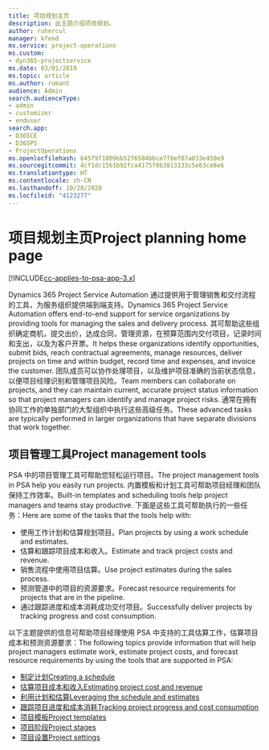 ```yaml
---
title: 项目规划主页
description: 此主题介绍项目规划。
author: ruhercul
manager: kfend
ms.service: project-operations
ms.custom:
- dyn365-projectservice
ms.date: 03/01/2019
ms.topic: article
ms.author: rumant
audience: Admin
search.audienceType:
- admin
- customizer
- enduser
search.app:
- D365CE
- D365PS
- ProjectOperations
ms.openlocfilehash: 645f9f1009bb52f6584bbce7f8ef07a033e450e9
ms.sourcegitcommit: 4cf1dc1561b92fca4175f0b3813133c5e63ce8e6
ms.translationtype: HT
ms.contentlocale: zh-CN
ms.lasthandoff: 10/28/2020
ms.locfileid: "4123277"
---
```

# <a name="project-planning-home-page"></a><span data-ttu-id="0d454-103">项目规划主页</span><span class="sxs-lookup"><span data-stu-id="0d454-103">Project planning home page</span></span>

[!INCLUDE[cc-applies-to-psa-app-3.x](../includes/cc-applies-to-psa-app-3x.md)]

<span data-ttu-id="0d454-104">Dynamics 365 Project Service Automation 通过提供用于管理销售和交付流程的工具，为服务组织提供端到端支持。</span><span class="sxs-lookup"><span data-stu-id="0d454-104">Dynamics 365 Project Service Automation offers end-to-end support for service organizations by providing tools for managing the sales and delivery process.</span></span> <span data-ttu-id="0d454-105">其可帮助这些组织确定商机，提交出价，达成合同，管理资源，在预算范围内交付项目，记录时间和支出，以及为客户开票。</span><span class="sxs-lookup"><span data-stu-id="0d454-105">It helps these organizations identify opportunities, submit bids, reach contractual agreements, manage resources, deliver projects on time and within budget, record time and expenses, and invoice the customer.</span></span> <span data-ttu-id="0d454-106">团队成员可以协作处理项目，以及维护项目准确的当前状态信息，以便项目经理识别和管理项目风险。</span><span class="sxs-lookup"><span data-stu-id="0d454-106">Team members can collaborate on projects, and they can maintain current, accurate project status information so that project managers can identify and manage project risks.</span></span> <span data-ttu-id="0d454-107">通常在拥有协同工作的单独部门的大型组织中执行这些高级任务。</span><span class="sxs-lookup"><span data-stu-id="0d454-107">These advanced tasks are typically performed in larger organizations that have separate divisions that work together.</span></span>

## <a name="project-management-tools"></a><span data-ttu-id="0d454-108">项目管理工具</span><span class="sxs-lookup"><span data-stu-id="0d454-108">Project management tools</span></span>

<span data-ttu-id="0d454-109">PSA 中的项目管理工具可帮助您轻松运行项目。</span><span class="sxs-lookup"><span data-stu-id="0d454-109">The project management tools in PSA help you easily run projects.</span></span> <span data-ttu-id="0d454-110">内置模板和计划工具可帮助项目经理和团队保持工作效率。</span><span class="sxs-lookup"><span data-stu-id="0d454-110">Built-in templates and scheduling tools help project managers and teams stay productive.</span></span> <span data-ttu-id="0d454-111">下面是这些工具可帮助执行的一些任务：</span><span class="sxs-lookup"><span data-stu-id="0d454-111">Here are some of the tasks that the tools help with:</span></span>

- <span data-ttu-id="0d454-112">使用工作计划和估算规划项目。</span><span class="sxs-lookup"><span data-stu-id="0d454-112">Plan projects by using a work schedule and estimates.</span></span>
- <span data-ttu-id="0d454-113">估算和跟踪项目成本和收入。</span><span class="sxs-lookup"><span data-stu-id="0d454-113">Estimate and track project costs and revenue.</span></span>
- <span data-ttu-id="0d454-114">销售流程中使用项目估算。</span><span class="sxs-lookup"><span data-stu-id="0d454-114">Use project estimates during the sales process.</span></span>
- <span data-ttu-id="0d454-115">预测管道中的项目的资源要求。</span><span class="sxs-lookup"><span data-stu-id="0d454-115">Forecast resource requirements for projects that are in the pipeline.</span></span>
- <span data-ttu-id="0d454-116">通过跟踪进度和成本消耗成功交付项目。</span><span class="sxs-lookup"><span data-stu-id="0d454-116">Successfully deliver projects by tracking progress and cost consumption.</span></span>

<span data-ttu-id="0d454-117">以下主题提供的信息可帮助项目经理使用 PSA 中支持的工具估算工作，估算项目成本和预测资源要求：</span><span class="sxs-lookup"><span data-stu-id="0d454-117">The following topics provide information that will help project managers estimate work, estimate project costs, and forecast resource requirements by using the tools that are supported in PSA:</span></span>

- [<span data-ttu-id="0d454-118">制定计划</span><span class="sxs-lookup"><span data-stu-id="0d454-118">Creating a schedule</span></span>](project-creating.md)
- [<span data-ttu-id="0d454-119">估算项目成本和收入</span><span class="sxs-lookup"><span data-stu-id="0d454-119">Estimating project cost and revenue</span></span>](project-estimating.md)
- [<span data-ttu-id="0d454-120">利用计划和估算</span><span class="sxs-lookup"><span data-stu-id="0d454-120">Leveraging the schedule and estimates</span></span>](project-leveraging.md)
- [<span data-ttu-id="0d454-121">跟踪项目进度和成本消耗</span><span class="sxs-lookup"><span data-stu-id="0d454-121">Tracking project progress and cost consumption</span></span>](project-tracking.md)
- [<span data-ttu-id="0d454-122">项目模板</span><span class="sxs-lookup"><span data-stu-id="0d454-122">Project templates</span></span>](project-templates.md)
- [<span data-ttu-id="0d454-123">项目阶段</span><span class="sxs-lookup"><span data-stu-id="0d454-123">Project stages</span></span>](project-stages.md)
- [<span data-ttu-id="0d454-124">项目设置</span><span class="sxs-lookup"><span data-stu-id="0d454-124">Project settings</span></span>](project-settings.md)
